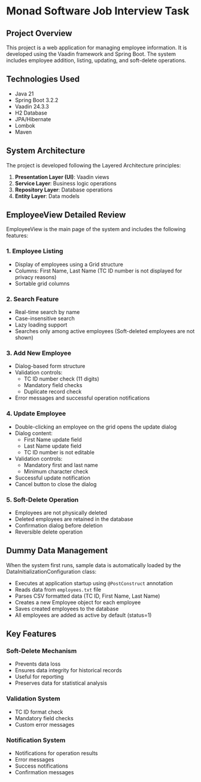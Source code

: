 # Monad Software Job Interview Task

## Project Overview

This project is a web application for managing employee information. It is developed using the Vaadin framework and Spring Boot. The system includes employee addition, listing, updating, and soft-delete operations.

## Technologies Used

- Java 21
- Spring Boot 3.2.2
- Vaadin 24.3.3
- H2 Database
- JPA/Hibernate
- Lombok
- Maven

## System Architecture

The project is developed following the Layered Architecture principles:

1. **Presentation Layer (UI)**: Vaadin views
2. **Service Layer**: Business logic operations
3. **Repository Layer**: Database operations
4. **Entity Layer**: Data models

## EmployeeView Detailed Review

EmployeeView is the main page of the system and includes the following features:

### 1. Employee Listing
- Display of employees using a Grid structure
- Columns: First Name, Last Name (TC ID number is not displayed for privacy reasons)
- Sortable grid columns

### 2. Search Feature
- Real-time search by name
- Case-insensitive search
- Lazy loading support
- Searches only among active employees (Soft-deleted employees are not shown)

### 3. Add New Employee
- Dialog-based form structure
- Validation controls:
    - TC ID number check (11 digits)
    - Mandatory field checks
    - Duplicate record check
- Error messages and successful operation notifications

### 4. Update Employee
- Double-clicking an employee on the grid opens the update dialog
- Dialog content:
    - First Name update field
    - Last Name update field
    - TC ID number is not editable
- Validation controls:
    - Mandatory first and last name
    - Minimum character check
- Successful update notification
- Cancel button to close the dialog

### 5. Soft-Delete Operation
- Employees are not physically deleted
- Deleted employees are retained in the database
- Confirmation dialog before deletion
- Reversible delete operation

## Dummy Data Management

When the system first runs, sample data is automatically loaded by the DataInitializationConfiguration class:

- Executes at application startup using `@PostConstruct` annotation
- Reads data from `employees.txt` file
- Parses CSV formatted data (TC ID, First Name, Last Name)
- Creates a new Employee object for each employee
- Saves created employees to the database
- All employees are added as active by default (status=1)

## Key Features

### Soft-Delete Mechanism
- Prevents data loss
- Ensures data integrity for historical records
- Useful for reporting
- Preserves data for statistical analysis

### Validation System
- TC ID format check
- Mandatory field checks
- Custom error messages

### Notification System
- Notifications for operation results
- Error messages
- Success notifications
- Confirmation messages